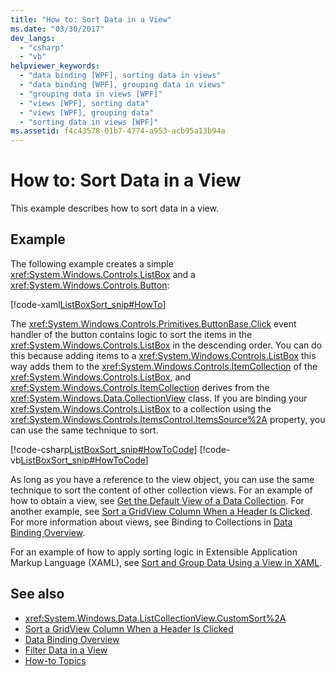 ```yaml
---
title: "How to: Sort Data in a View"
ms.date: "03/30/2017"
dev_langs: 
  - "csharp"
  - "vb"
helpviewer_keywords: 
  - "data binding [WPF], sorting data in views"
  - "data binding [WPF], grouping data in views"
  - "grouping data in views [WPF]"
  - "views [WPF], sorting data"
  - "views [WPF], grouping data"
  - "sorting data in views [WPF]"
ms.assetid: f4c43578-01b7-4774-a953-acb95a13b94a
---
```

# How to: Sort Data in a View
This example describes how to sort data in a view.  
  
## Example  
 The following example creates a simple <xref:System.Windows.Controls.ListBox> and a <xref:System.Windows.Controls.Button>:  
  
 [!code-xaml[ListBoxSort_snip#HowTo](~/samples/snippets/csharp/VS_Snippets_Wpf/ListBoxSort_snip/CSharp/Window1.xaml#howto)]  
  
 The <xref:System.Windows.Controls.Primitives.ButtonBase.Click> event handler of the button contains logic to sort the items in the <xref:System.Windows.Controls.ListBox> in the descending order. You can do this because adding items to a <xref:System.Windows.Controls.ListBox> this way adds them to the <xref:System.Windows.Controls.ItemCollection> of the <xref:System.Windows.Controls.ListBox>, and <xref:System.Windows.Controls.ItemCollection> derives from the <xref:System.Windows.Data.CollectionView> class. If you are binding your <xref:System.Windows.Controls.ListBox> to a collection using the <xref:System.Windows.Controls.ItemsControl.ItemsSource%2A> property, you can use the same technique to sort.  
  
 [!code-csharp[ListBoxSort_snip#HowToCode](~/samples/snippets/csharp/VS_Snippets_Wpf/ListBoxSort_snip/CSharp/Window1.xaml.cs#howtocode)]
 [!code-vb[ListBoxSort_snip#HowToCode](~/samples/snippets/visualbasic/VS_Snippets_Wpf/ListBoxSort_snip/visualbasic/window1.xaml.vb#howtocode)]  
  
 As long as you have a reference to the view object, you can use the same technique to sort the content of other collection views. For an example of how to obtain a view, see [Get the Default View of a Data Collection](how-to-get-the-default-view-of-a-data-collection.md). For another example, see [Sort a GridView Column When a Header Is Clicked](../controls/how-to-sort-a-gridview-column-when-a-header-is-clicked.md). For more information about views, see Binding to Collections in [Data Binding Overview](data-binding-overview.md).  
  
 For an example of how to apply sorting logic in Extensible Application Markup Language (XAML), see [Sort and Group Data Using a View in XAML](how-to-sort-and-group-data-using-a-view-in-xaml.md).  
  
## See also

- <xref:System.Windows.Data.ListCollectionView.CustomSort%2A>
- [Sort a GridView Column When a Header Is Clicked](../controls/how-to-sort-a-gridview-column-when-a-header-is-clicked.md)
- [Data Binding Overview](data-binding-overview.md)
- [Filter Data in a View](how-to-filter-data-in-a-view.md)
- [How-to Topics](data-binding-how-to-topics.md)
